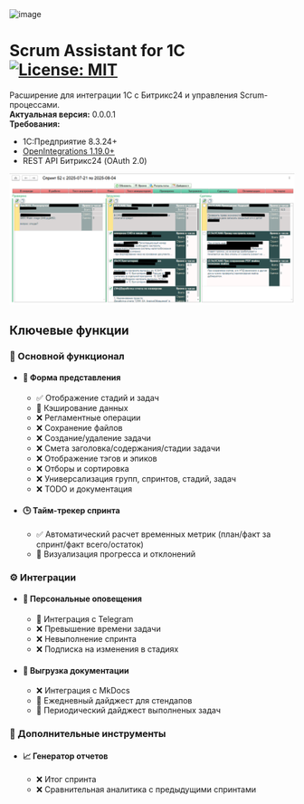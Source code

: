 <img width="934" height="249" alt="image" src="https://github.com/user-attachments/assets/bb41e82a-7094-414c-a563-ae706c9acffa" />

# Scrum Assistant for 1C [![License: MIT](https://img.shields.io/badge/License-MIT-yellow.svg)](https://opensource.org/licenses/MIT)

Расширение для интеграции 1С с Битрикс24 и управления Scrum-процессами.  
**Актуальная версия:** 0.0.0.1  
**Требования:** 
- 1С:Предприятие 8.3.24+
- [OpenIntegrations 1.19.0+](https://github.com/open-integrations)
- REST API Битрикс24 (OAuth 2.0)

![ScreenShot](/screenshots/screen1.png)

## Ключевые функции

### 🌟 Основной функционал
- #### 🤖 **Форма представления**
    - ✅ Отображение стадий и задач
    - 🚧 Кэширование данных
    - ❌ Регламентные операции
    - ❌ Сохранение файлов 
    - ❌ Создание/удаление задачи
    - ❌ Смета заголовка/содержания/стадии задачи
    - ❌ Отображение тэгов и эпиков
    - ❌ Отборы и сортировка
    - ❌ Универсализация групп, спринтов, стадий, задач
    - ❌ TODO и документация

- #### 🕒 **Тайм-трекер спринта** 
    - ✅ Автоматический расчет временных метрик (план/факт за спринт/факт всего/остаток)
    - 🚧 Визуализация прогресса и отклонений

### ⚙️ Интеграции
- ####  🔔 **Персональные оповещения**
    - 🚧 Интеграция с Telegram
    - ❌ Превышение времени задачи
    - ❌ Невыполнение спринта
    - ❌ Подписка на изменения в стадиях

- #### 📁 **Выгрузка документации**
    - ❌ Интеграция с MkDocs
    - 🚧 Ежедневный дайджест для стендапов
    - 🚧 Периодический дайджест выполненых задач
        

### 🚀 Дополнительные инструменты
- #### 📈 **Генератор отчетов**
    - ❌ Итог спринта
    - ❌ Сравнительная аналитика с предыдущими спринтами
    
